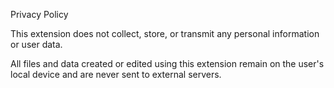 Privacy Policy

This extension does not collect, store, or transmit any personal information or user data.

All files and data created or edited using this extension remain on the user's local device and are never sent to external servers.